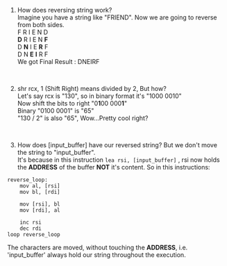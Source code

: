 1. How does reversing string work?\
	Imagine you have a string like "FRIEND". Now we are going to reverse from both sides.\
	F R I E N D\
	**D** R I E N **F**\
	D **N** I E **R** F\
	D N **E** **I** R F\
	We got Final Result : DNEIRF
<br/>

2. shr rcx, 1 (Shift Right) means divided by 2, But how?\
Let's say rcx is "130", so in binary format it's "1000 0010"\
Now shift the bits to right "0**1**00 000**1**"\
Binary "0100 0001" is "65"\
"130 / 2" is also "65", Wow...Pretty cool right?
<br/>

3. How does [input_buffer] have our reversed string? But we don't move the string to "input_buffer".\
	It's because in this instruction ``` lea rsi, [input_buffer] ``` , rsi now holds the **ADDRESS** of the buffer **NOT** it's content. So in this instructions:
```
reverse_loop:
    mov al, [rsi]           
    mov bl, [rdi]           

    mov [rsi], bl           
    mov [rdi], al           

    inc rsi                 
    dec rdi                 
loop reverse_loop
```
The characters are moved, without touching the **ADDRESS**, i.e. 'input_buffer' always hold our string throughout the execution.\
<br/>

